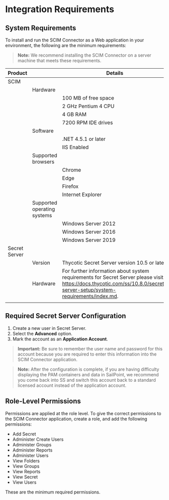[title]: # (Requirements)
[tags]: # (requirements)
[priority]: # (2)
# Integration Requirements

## System Requirements
To install and run the SCIM Connector as a Web application in your environment, the following are the minimum requirements:

>**Note:** We recommend installing the SCIM Connector on a server machine that meets these requirements.

| Product  |   | Details  |
|---|---|---|
| SCIM |   |   |
|   |  Hardware |    |
|   |   | 100 MB of free space |
|   |    | 2 GHz Pentium 4 CPU |
|   |    |  4 GB RAM |
|   |    | 7200 RPM IDE drives |
|   | Software  |   |
|   |   | .NET 4.5.1 or later  |
|   |   | IIS Enabled  |
|   | Supported browsers |   |
|   |   | Chrome  |
|   |   |  Edge |
|   |   |  Firefox |
|   |   | Internet Explorer  |
|   | Supported operating systems  |   |
|   |   | Windows Server 2012  |
|   |   | Windows Server 2016  |
|   |   | Windows Server 2019  |
|  Secret Server |   |   |
|   | Version  | Thycotic Secret Server version 10.5 or later.  |
|   | Hardware | For further information about system requirements for Secret Server please visit: https://docs.thycotic.com/ss/10.8.0/secret-server-setup/system-requirements/index.md.  |
|   |   |   |

## Required Secret Server Configuration

   1. Create a new user in Secret Server.
   1. Select the __Advanced__ option.
   1. Mark the account as an __Application Account__.

   >**Important:** Be sure to remember the user name and password for this account because you are required to enter this information into the SCIM Connector application.

   >**Note:** After the configuration is complete, if you are having difficulty displaying the PAM containers and data in SailPoint, we recommend you come back into SS and switch this account back to a standard licensed account instead of the application account.

## Role-Level Permissions

Permissions are applied at the role level. To give the correct permissions to the SCIM Connector application, create a role, and add the following permissions:

   * Add Secret
   * Administer Create Users
   * Administer Groups
   * Administer Reports
   * Administer Users
   * View Folders
   * View Groups
   * View Reports
   * View Secret
   * View Users

These are the minimum required permissions.
